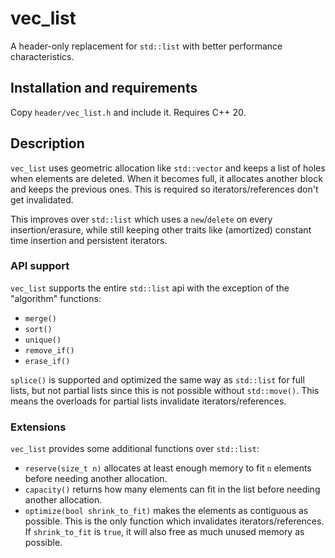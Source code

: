 # vec_list

A header-only replacement for `std::list` with better performance characteristics.

## Installation and requirements

Copy `header/vec_list.h` and include it. Requires C++ 20. 

## Description

`vec_list` uses geometric allocation like `std::vector` and keeps a list of holes when elements are deleted. When it becomes full, it allocates another block and keeps the previous ones. This is required so iterators/references don't get invalidated.

This improves over `std::list` which uses a `new`/`delete` on every insertion/erasure, while still keeping other traits like (amortized) constant time insertion and persistent iterators.

### API support

`vec_list` supports the entire `std::list` api with the exception of the "algorithm" functions:
* `merge()`
* `sort()`
* `unique()`
* `remove_if()`
* `erase_if()`

`splice()` is supported and optimized the same way as `std::list` for full lists, but not partial lists since this is not possible without `std::move()`. This means the overloads for partial lists invalidate iterators/references.

### Extensions

`vec_list` provides some additional functions over `std::list`:
* `reserve(size_t n)` allocates at least enough memory to fit `n` elements before needing another allocation.
* `capacity()` returns how many elements can fit in the list before needing another allocation.
* `optimize(bool shrink_to_fit)` makes the elements as contiguous as possible. This is the only function which invalidates iterators/references. If `shrink_to_fit` is `true`, it will also free as much unused memory as possible.